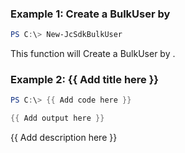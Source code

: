 ### Example 1: Create a BulkUser by
```powershell
PS C:\> New-JcSdkBulkUser


```

This function will Create a BulkUser by .

### Example 2: {{ Add title here }}
```powershell
PS C:\> {{ Add code here }}

{{ Add output here }}
```

{{ Add description here }}

